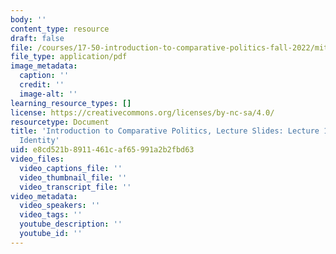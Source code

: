 ```yaml
---
body: ''
content_type: resource
draft: false
file: /courses/17-50-introduction-to-comparative-politics-fall-2022/mit17_50f22_lec15.pdf
file_type: application/pdf
image_metadata:
  caption: ''
  credit: ''
  image-alt: ''
learning_resource_types: []
license: https://creativecommons.org/licenses/by-nc-sa/4.0/
resourcetype: Document
title: 'Introduction to Comparative Politics, Lecture Slides: Lecture 15, National
  Identity'
uid: e8cd521b-8911-461c-af65-991a2b2fbd63
video_files:
  video_captions_file: ''
  video_thumbnail_file: ''
  video_transcript_file: ''
video_metadata:
  video_speakers: ''
  video_tags: ''
  youtube_description: ''
  youtube_id: ''
---
```

